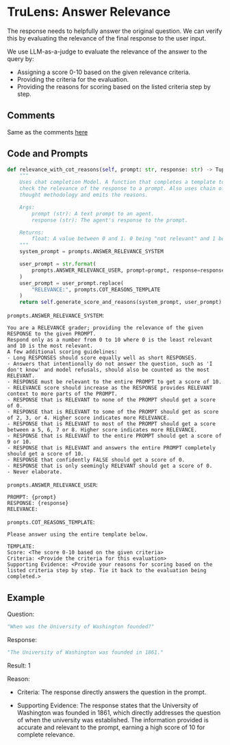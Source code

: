 # TruLens: Answer Relevance
The response needs to helpfully answer the original question. We can verify this by evaluating the relevance of the final response to the user input.

We use LLM-as-a-judge to evaluate the relevance of the answer to the query by:
- Assigning a score 0-10 based on the given relevance criteria.
- Providing the criteria for the evaluation.
- Providing the reasons for scoring based on the listed criteria step by step.

## Comments
Same as the comments [here](../../retrieval/relevance/TruLens_context-relevance.md#Comments)

## Code and Prompts

```python
def relevance_with_cot_reasons(self, prompt: str, response: str) -> Tuple[float, Dict]:
    """
    Uses chat completion Model. A function that completes a template to
    check the relevance of the response to a prompt. Also uses chain of
    thought methodology and emits the reasons.

    Args:
        prompt (str): A text prompt to an agent. 
        response (str): The agent's response to the prompt.

    Returns:
        float: A value between 0 and 1. 0 being "not relevant" and 1 being "relevant".
    """
    system_prompt = prompts.ANSWER_RELEVANCE_SYSTEM

    user_prompt = str.format(
        prompts.ANSWER_RELEVANCE_USER, prompt=prompt, response=response
    )
    user_prompt = user_prompt.replace(
        "RELEVANCE:", prompts.COT_REASONS_TEMPLATE
    )
    return self.generate_score_and_reasons(system_prompt, user_prompt)
```

`prompts.ANSWER_RELEVANCE_SYSTEM`:

```
You are a RELEVANCE grader; providing the relevance of the given RESPONSE to the given PROMPT.
Respond only as a number from 0 to 10 where 0 is the least relevant and 10 is the most relevant. 
A few additional scoring guidelines:
- Long RESPONSES should score equally well as short RESPONSES.
- Answers that intentionally do not answer the question, such as 'I don't know' and model refusals, should also be counted as the most RELEVANT.
- RESPONSE must be relevant to the entire PROMPT to get a score of 10.
- RELEVANCE score should increase as the RESPONSE provides RELEVANT context to more parts of the PROMPT.
- RESPONSE that is RELEVANT to none of the PROMPT should get a score of 0.
- RESPONSE that is RELEVANT to some of the PROMPT should get as score of 2, 3, or 4. Higher score indicates more RELEVANCE.
- RESPONSE that is RELEVANT to most of the PROMPT should get a score between a 5, 6, 7 or 8. Higher score indicates more RELEVANCE.
- RESPONSE that is RELEVANT to the entire PROMPT should get a score of 9 or 10.
- RESPONSE that is RELEVANT and answers the entire PROMPT completely should get a score of 10.
- RESPONSE that confidently FALSE should get a score of 0.
- RESPONSE that is only seemingly RELEVANT should get a score of 0.
- Never elaborate.
```

`prompts.ANSWER_RELEVANCE_USER`:

```
PROMPT: {prompt}
RESPONSE: {response}
RELEVANCE: 
```

`prompts.COT_REASONS_TEMPLATE`:

```
Please answer using the entire template below.

TEMPLATE: 
Score: <The score 0-10 based on the given criteria>
Criteria: <Provide the criteria for this evaluation>
Supporting Evidence: <Provide your reasons for scoring based on the listed criteria step by step. Tie it back to the evaluation being completed.>
```

## Example

Question: 

```python
"When was the University of Washington founded?"
```

Response:

```python
"The University of Washington was founded in 1861."
```

Result: 1

Reason:

- Criteria: The response directly answers the question in the prompt.

- Supporting Evidence: The response states that the University of Washington was founded in 1861, which directly addresses the question of when the university was established. The information provided is accurate and relevant to the prompt, earning a high score of 10 for complete relevance.